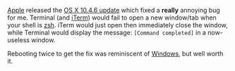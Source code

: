 <a href="http://www.apple.com/">Apple</a> released the <a href="http://docs.info.apple.com/article.html?artnum=303411">OS X 10.4.6 update</a> which fixed a <strong>really</strong> annoying bug for me. Terminal (and <a href="http://iterm.sourceforge.net/">iTerm</a>) would fail to open a new window/tab when your shell is <a href="http://zsh.sourceforge.net/">zsh</a>. iTerm would just open then immediately close the window, while Terminal would display the message: <code>[Command completed]</code> in a now-useless window.

Rebooting twice to get the fix was reminiscent of <a href="http://www.microsoft.com/windows/default.mspx">Windows</a>, but well worth it.
